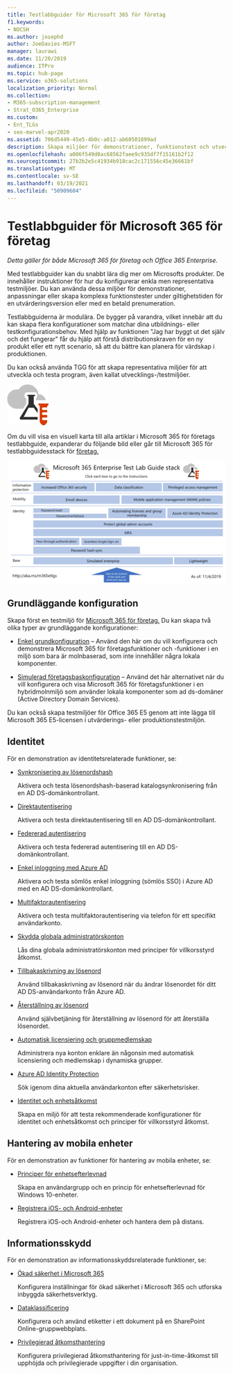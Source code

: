 ```yaml
---
title: Testlabbguider för Microsoft 365 för företag
f1.keywords:
- NOCSH
ms.author: josephd
author: JoeDavies-MSFT
manager: laurawi
ms.date: 11/20/2019
audience: ITPro
ms.topic: hub-page
ms.service: o365-solutions
localization_priority: Normal
ms.collection:
- M365-subscription-management
- Strat_O365_Enterprise
ms.custom:
- Ent_TLGs
- seo-marvel-apr2020
ms.assetid: 706d5449-45e5-4b0c-a012-ab60501899ad
description: Skapa miljöer för demonstrationer, funktionstest och utveckling/testning för Microsoft 365 för företag med hjälp av testlabbguider.
ms.openlocfilehash: a006f549d0ac68562faee9c935df7f15161b2f12
ms.sourcegitcommit: 27b2b2e5c41934b918cac2c171556c45e36661bf
ms.translationtype: MT
ms.contentlocale: sv-SE
ms.lasthandoff: 03/19/2021
ms.locfileid: "50909604"
---
```

# <a name="microsoft-365-for-enterprise-test-lab-guides"></a>Testlabbguider för Microsoft 365 för företag

*Detta gäller för både Microsoft 365 för företag och Office 365 Enterprise.*

Med testlabbguider kan du snabbt lära dig mer om Microsofts produkter. De innehåller instruktioner för hur du konfigurerar enkla men representativa testmiljöer. Du kan använda dessa miljöer för demonstrationer, anpassningar eller skapa komplexa funktionstester under giltighetstiden för en utvärderingsversion eller med en betald prenumeration.

Testlabbguiderna är modulära. De bygger på varandra, vilket innebär att du kan skapa flera konfigurationer som matchar dina utbildnings- eller testkonfigurationsbehov. Med hjälp av funktionen "Jag har byggt ut det själv och det fungerar" får du hjälp att förstå distributionskraven för en ny produkt eller ett nytt scenario, så att du bättre kan planera för värdskap i produktionen.

Du kan också använda TGG för att skapa representativa miljöer för att utveckla och testa program, även kallat utvecklings-/testmiljöer.
  
![Testlabbguider för Microsoft Cloud](../media/m365-enterprise-test-lab-guides/cloud-tlg-icon.png)

Om du vill visa en visuell karta till alla artiklar i Microsoft 365 för företags testlabbguide, expanderar du följande bild eller går till Microsoft 365 för testlabbguidesstack för [företag.](../downloads/Microsoft365EnterpriseTLGStack.pdf)

[![Samlingen med testlabbguider för Microsoft 365 för företag](../media/m365-enterprise-test-lab-guides/microsoft-365-enterprise-tlg-stack.png)](../downloads/Microsoft365EnterpriseTLGStack.pdf)

## <a name="base-configuration"></a>Grundläggande konfiguration

Skapa först en testmiljö för [Microsoft 365 för företag.](/microsoft-365-enterprise/) Du kan skapa två olika typer av grundläggande konfigurationer:

- [Enkel grundkonfiguration](lightweight-base-configuration-microsoft-365-enterprise.md) – Använd den här om du vill konfigurera och demonstrera Microsoft 365 för företagsfunktioner och -funktioner i en miljö som bara är molnbaserad, som inte innehåller några lokala komponenter.

- [Simulerad företagsbaskonfiguration](simulated-ent-base-configuration-microsoft-365-enterprise.md) – Använd det här alternativet när du vill konfigurera och visa Microsoft 365 för företagsfunktioner i en hybridmolnmiljö som använder lokala komponenter som ad ds-domäner (Active Directory Domain Services).

Du kan också skapa testmiljöer för Office 365 E5 genom att inte lägga till Microsoft 365 E5-licensen i utvärderings- eller produktionstestmiljön.
    
## <a name="identity"></a>Identitet

För en demonstration av identitetsrelaterade funktioner, se:

- [Synkronisering av lösenordshash](password-hash-sync-m365-ent-test-environment.md)
  
   Aktivera och testa lösenordshash-baserad katalogsynkronisering från en AD DS-domänkontrollant.

- [Direktautentisering](pass-through-auth-m365-ent-test-environment.md)
  
   Aktivera och testa direktautentisering till en AD DS-domänkontrollant.

- [Federerad autentisering](federated-identity-for-your-microsoft-365-dev-test-environment.md)
  
   Aktivera och testa federerad autentisering till en AD DS-domänkontrollant.

- [Enkel inloggning med Azure AD](single-sign-on-m365-ent-test-environment.md)
  
   Aktivera och testa sömlös enkel inloggning (sömlös SSO) i Azure AD med en AD DS-domänkontrollant.

- [Multifaktorautentisering](multi-factor-authentication-microsoft-365-test-environment.md)
  
   Aktivera och testa multifaktorautentisering via telefon för ett specifikt användarkonto.

- [Skydda globala administratörskonton](protect-global-administrator-accounts-microsoft-365-test-environment.md)

   Lås dina globala administratörskonton med principer för villkorsstyrd åtkomst.

- [Tillbakaskrivning av lösenord](password-writeback-m365-ent-test-environment.md)

   Använd tillbakaskrivning av lösenord när du ändrar lösenordet för ditt AD DS-användarkonto från Azure AD.

- [Återställning av lösenord](password-reset-m365-ent-test-environment.md)

   Använd självbetjäning för återställning av lösenord för att återställa lösenordet.

- [Automatisk licensiering och gruppmedlemskap](automate-licenses-group-membership-microsoft-365-test-environment.md)

   Administrera nya konton enklare än någonsin med automatisk licensiering och medlemskap i dynamiska grupper.

- [Azure AD Identity Protection](azure-ad-identity-protection-microsoft-365-test-environment.md)

   Sök igenom dina aktuella användarkonton efter säkerhetsrisker.

- [Identitet och enhetsåtkomst](identity-device-access-m365-test-environment.md)

   Skapa en miljö för att testa rekommenderade konfigurationer för identitet och enhetsåtkomst och principer för villkorsstyrd åtkomst.

## <a name="mobile-device-management"></a>Hantering av mobila enheter

För en demonstration av funktioner för hantering av mobila enheter, se:

- [Principer för enhetsefterlevnad](mam-policies-for-your-microsoft-365-enterprise-dev-test-environment.md)
    
   Skapa en användargrupp och en princip för enhetsefterlevnad för Windows 10-enheter.
    
- [Registrera iOS- och Android-enheter](enroll-ios-and-android-devices-in-your-microsoft-enterprise-365-dev-test-environ.md)
   
   Registrera iOS-och Android-enheter och hantera dem på distans.

## <a name="information-protection"></a>Informationsskydd

För en demonstration av informationsskyddsrelaterade funktioner, se:

- [Ökad säkerhet i Microsoft 365](increased-o365-security-microsoft-365-enterprise-dev-test-environment.md)
    
   Konfigurera inställningar för ökad säkerhet i Microsoft 365 och utforska inbyggda säkerhetsverktyg.
  
- [Dataklassificering](data-classification-microsoft-365-enterprise-dev-test-environment.md)
    
   Konfigurera och använd etiketter i ett dokument på en SharePoint Online-gruppwebbplats.
    
- [Privilegierad åtkomsthantering](privileged-access-microsoft-365-enterprise-dev-test-environment.md)
    
   Konfigurera privilegierad åtkomsthantering för just-in-time-åtkomst till upphöjda och privilegierade uppgifter i din organisation.